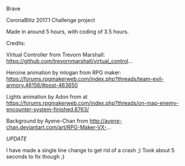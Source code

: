 Brave

CoronaBlitz 2017.1 Challenge project

Made in around 5 hours, with coding of 3.5 hours.

Credits:

Virtual Controller from Trevorn Marshall: https://github.com/trevornmarshall/virtual_control...

Heroine animation by mlogan from RPG maker: https://forums.rpgmakerweb.com/index.php?threads/team-evil-armory.46156/#post-463650

Lights animation by Adon from at https://forums.rpgmakerweb.com/index.php?threads/on-map-enemy-encounter-system-finished.8763/

Background by Ayene-Chan from http://ayene-chan.deviantart.com/art/RPG-Maker-VX-...



*UPDATE*

I have made a single line change to get rid of a crash ;)
Took about 5 seconds to fix though ;)
